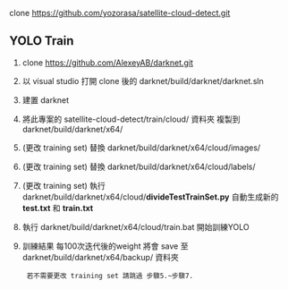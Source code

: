 clone https://github.com/yozorasa/satellite-cloud-detect.git

## YOLO Train

1. clone https://github.com/AlexeyAB/darknet.git
2. 以 visual studio 打開 clone 後的 darknet/build/darknet/darknet.sln
3. 建置 darknet
4. 將此專案的 satellite-cloud-detect/train/cloud/ 資料夾 複製到darknet/build/darknet/x64/
5. (更改 training set) 替換 darknet/build/darknet/x64/cloud/images/
6. (更改 training set) 替換 darknet/build/darknet/x64/cloud/labels/
7. (更改 training set) 執行 darknet/build/darknet/x64/cloud/**divideTestTrainSet.py** 自動生成新的 **test.txt** 和 **train.txt**
8. 執行 darknet/build/darknet/x64/cloud/train.bat 開始訓練YOLO
9. 訓練結果 每100次迭代後的weight 將會 save 至 darknet/build/darknet/x64/backup/ 資料夾

        若不需要更改 training set 請跳過 步驟5.~步驟7.
